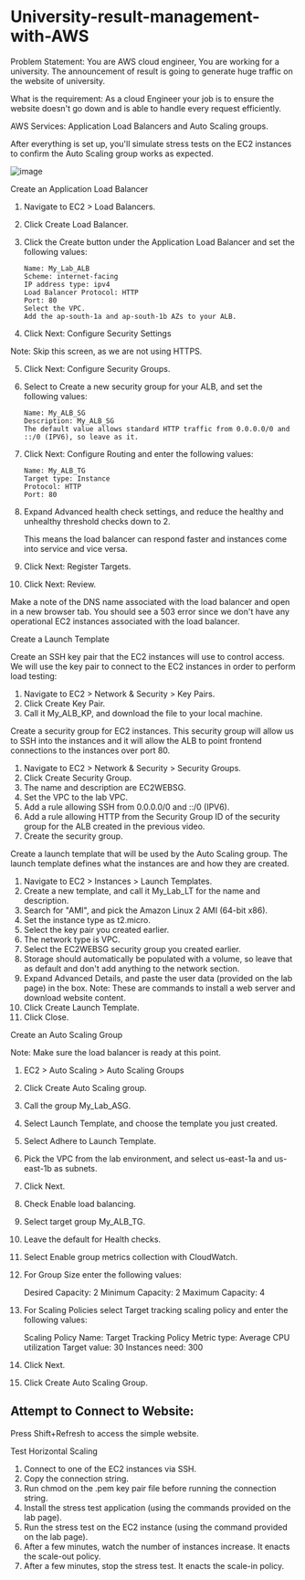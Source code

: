 # University-result-management-with-AWS
Problem Statement:   You are AWS cloud engineer, You are working for a university. The announcement of result is going to generate huge traffic on the website of university.

What is the requirement: As a cloud Engineer your job is to ensure the website doesn't go down and is able to handle every request efficiently.

AWS Services: Application Load Balancers and Auto Scaling groups.

After everything is set up, you'll simulate stress tests on the EC2 instances to confirm the Auto Scaling group works as expected.

![image](https://user-images.githubusercontent.com/67903736/209465821-0dca64a7-5d2a-4969-8c31-32a646f69078.png)

Create an Application Load Balancer

1.  Navigate to EC2 > Load Balancers.

2.  Click Create Load Balancer.

3.  Click the Create button under the Application Load Balancer and set the following values:

        Name: My_Lab_ALB
        Scheme: internet-facing
        IP address type: ipv4
        Load Balancer Protocol: HTTP
        Port: 80
        Select the VPC.
        Add the ap-south-1a and ap-south-1b AZs to your ALB.
        
4.  Click Next: Configure Security Settings

Note: Skip this screen, as we are not using HTTPS.

5.  Click Next: Configure Security Groups.

6.  Select to Create a new security group for your ALB, and set the following values:

        Name: My_ALB_SG
        Description: My_ALB_SG
        The default value allows standard HTTP traffic from 0.0.0.0/0 and ::/0 (IPV6), so leave as it.
        
7.  Click Next: Configure Routing and enter the following values:

        Name: My_ALB_TG
        Target type: Instance
        Protocol: HTTP
        Port: 80

8.  Expand Advanced health check settings, and reduce the healthy and unhealthy threshold checks down to 2.

       This means the load balancer can respond faster and instances come into service and vice versa.

9.  Click Next: Register Targets.

10. Click Next: Review.

Make a note of the DNS name associated with the load balancer and open in a new browser tab. You should see a 503 error since we don't have any operational EC2 instances associated with the load balancer.

Create a Launch Template

Create an SSH key pair that the EC2 instances will use to control access. We will use the key pair to connect to the EC2 instances in order to perform load testing:

 1.  Navigate to EC2 > Network & Security > Key Pairs.
 2.  Click Create Key Pair.
 3.  Call it My_ALB_KP, and download the file to your local machine.

Create a security group for EC2 instances. This security group will allow us to SSH into the instances and it will allow the ALB to point frontend connections to the instances over port 80.

 1.  Navigate to EC2 > Network & Security > Security Groups.
 2.  Click Create Security Group.
 3.  The name and description are EC2WEBSG.
 4.  Set the VPC to the lab VPC.
 5.  Add a rule allowing SSH from 0.0.0.0/0 and ::/0 (IPV6).
 6.  Add a rule allowing HTTP from the Security Group ID of the security group for the ALB created in the previous video.
 7.  Create the security group.

Create a launch template that will be used by the Auto Scaling group. The launch template defines what the instances are and how they are created.

 1.  Navigate to EC2 > Instances > Launch Templates.
 2.  Create a new template, and call it My_Lab_LT for the name and description.
 3.  Search for "AMI", and pick the Amazon Linux 2 AMI (64-bit x86).
 4.  Set the instance type as t2.micro.
 5.  Select the key pair you created earlier.
 6.  The network type is VPC.
 7.  Select the EC2WEBSG security group you created earlier.
 8.  Storage should automatically be populated with a volume, so leave that as default and don't add anything to the network section.
 9.  Expand Advanced Details, and paste the user data (provided on the lab page) in the box.
 Note: These are commands to install a web server and download website content.
 10. Click Create Launch Template.
 11. Click Close.

Create an Auto Scaling Group

Note: Make sure the load balancer is ready at this point.

 1.  EC2 > Auto Scaling > Auto Scaling Groups
 2.  Click Create Auto Scaling group.
 3.  Call the group My_Lab_ASG.
 4.  Select Launch Template, and choose the template you just created.
 5.  Select Adhere to Launch Template.
 6.  Pick the VPC from the lab environment, and select us-east-1a and us-east-1b as subnets.
 7.  Click Next.
 8.  Check Enable load balancing.
 9.  Select target group My_ALB_TG.
 10. Leave the default for Health checks.
 11. Select Enable group metrics collection with CloudWatch.
 12. For Group Size enter the following values:
        
        Desired Capacity: 2
        Minimum Capacity: 2
        Maximum Capacity: 4
 13. For Scaling Policies select Target tracking scaling policy and enter the following values:

        Scaling Policy Name: Target Tracking Policy
        Metric type: Average CPU utilization
        Target value: 30
        Instances need: 300
 14. Click Next.
 15. Click Create Auto Scaling Group.

Attempt to Connect to Website:
------------------------------
Press Shift+Refresh to access the simple website.

Test Horizontal Scaling

 1.  Connect to one of the EC2 instances via SSH.
 2.  Copy the connection string.
 3.  Run chmod on the .pem key pair file before running the connection string.
 4.  Install the stress test application (using the commands provided on the lab page).
 5.  Run the stress test on the EC2 instance (using the command provided on the lab page).
 6.  After a few minutes, watch the number of instances increase. It enacts the scale-out policy.
 7.  After a few minutes, stop the stress test. It enacts the scale-in policy.

